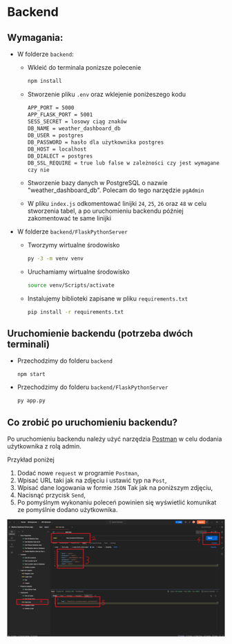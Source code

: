 # Backend

## Wymagania:

- W folderze `backend`:

    * Wkleić do terminala ponizsze polecenie
        ```bash
        npm install
        ```

    * Stworzenie pliku `.env` oraz wklejenie poniżeszego kodu
        ```dosini
        APP_PORT = 5000
        APP_FLASK_PORT = 5001
        SESS_SECRET = losowy ciąg znaków
        DB_NAME = weather_dashboard_db
        DB_USER = postgres
        DB_PASSWORD = hasło dla użytkownika postgres
        DB_HOST = localhost
        DB_DIALECT = postgres
        DB_SSL_REQUIRE = true lub false w zależności czy jest wymagane czy nie
        ```

    * Stworzenie bazy danych w PostgreSQL o nazwie "weather_dashboard_db". Polecam do tego narzędzie `pgAdmin`

    * W pliku `index.js` odkomentować linijki `24`, `25`, `26` oraz `48` w celu stworzenia tabel, a po uruchomieniu backendu później zakomentować te same linijki

- W folderze `backend/FlaskPythonServer`

    - Tworzymy wirtualne środowisko

        ```bash
        py -3 -m venv venv
        ```

    - Uruchamiamy wirtualne środowisko
        ```bash
        source venv/Scripts/activate
        ```

    - Instalujemy biblioteki zapisane w pliku `requirements.txt`
        ```bash
        pip install -r requirements.txt
        ```

## Uruchomienie backendu (potrzeba dwóch terminali)

- Przechodzimy do folderu `backend`
    ```
    npm start
    ```

- Przechodzimy do folderu `backend/FlaskPythonServer`
    ```bash
    py app.py
    ```


## Co zrobić po uruchomieniu backendu?
Po uruchomieniu backendu należy użyć narzędzia [Postman](https://www.postman.com/) w celu dodania użytkownika z rolą admin.

Przykład poniżej

1. Dodać nowe `request` w programie `Postman`,
2. Wpisać URL taki jak na zdjęciu i ustawić typ na `Post`,
3. Wpisać dane logowania w formie `JSON` Tak jak na poniższym zdjęciu,
4. Nacisnąć przycisk `Send`,
5. Po pomyślnym wykonaniu poleceń powinien się wyświetlić komunikat ze pomyślnie dodano użytkownika.

![alt text](../images/ScreenPostman.png)